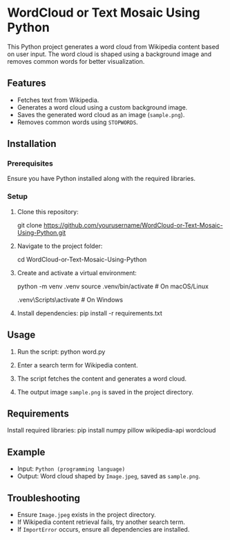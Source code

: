 # WordCloud or Text Mosaic Using Python

This Python project generates a word cloud from Wikipedia content based on user input. The word cloud is shaped using a background image and removes common words for better visualization.

## Features
- Fetches text from Wikipedia.
- Generates a word cloud using a custom background image.
- Saves the generated word cloud as an image (`sample.png`).
- Removes common words using `STOPWORDS`.

## Installation
### Prerequisites
Ensure you have Python installed along with the required libraries.

### Setup
1. Clone this repository:

   git clone https://github.com/yourusername/WordCloud-or-Text-Mosaic-Using-Python.git

2. Navigate to the project folder:

   cd WordCloud-or-Text-Mosaic-Using-Python

3. Create and activate a virtual environment:

   python -m venv .venv
   source .venv/bin/activate   # On macOS/Linux

   .venv\Scripts\activate      # On Windows

4. Install dependencies:
   pip install -r requirements.txt


## Usage
1. Run the script:
   python word.py

2. Enter a search term for Wikipedia content.
3. The script fetches the content and generates a word cloud.
4. The output image `sample.png` is saved in the project directory.

## Requirements
Install required libraries:
pip install numpy pillow wikipedia-api wordcloud


## Example
- Input: `Python (programming language)`
- Output: Word cloud shaped by `Image.jpeg`, saved as `sample.png`.

## Troubleshooting
- Ensure `Image.jpeg` exists in the project directory.
- If Wikipedia content retrieval fails, try another search term.
- If `ImportError` occurs, ensure all dependencies are installed.

